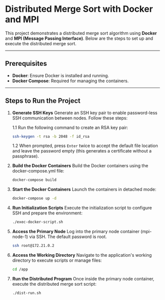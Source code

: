 # Distributed Merge Sort with Docker and MPI

This project demonstrates a distributed merge sort algorithm using **Docker** and **MPI (Message Passing Interface)**. Below are the steps to set up and execute the distributed merge sort.

---

## Prerequisites

- **Docker**: Ensure Docker is installed and running.
- **Docker Compose**: Required for managing the containers.

---
## Steps to Run the Project

1. **Generate SSH Keys**
   Generate an SSH key pair to enable password-less SSH communication between nodes. Follow these steps:

   1.1 Run the following command to create an RSA key pair:
    ```bash
    ssh-keygen -t rsa -b 2048 -f id_rsa
    ```
    1.2 When prompted, press `Enter` twice to accept the default file location and leave the password empty (this generates a certificate without a passphrase).

2. **Build the Docker Containers**
Build the Docker containers using the docker-compose.yml file:
   ```bash
   docker-compose build
    ```

3. **Start the Docker Containers**
Launch the containers in detached mode:
    ```bash
    docker-compose up -d
    ```

4. **Run Initialization Scripts**
Execute the initialization script to configure SSH and prepare the environment:
    ```bash
    ./exec-docker-script.sh
    ```

5. **Access the Primary Node**
Log into the primary node container (mpi-node-1) via SSH. The default password is root.
    ```bash
    ssh root@172.21.0.2
    ```

6. **Access the Working Directory**
  Navigate to the application's working directory to execute scripts or manage files:
    ```bash
    cd /app
    ```

7. **Run the Distributed Program**
Once inside the primary node container, execute the distributed merge sort script:
    ```bash
    ./dist-run.sh
    ```
